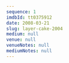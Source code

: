```yaml
---
sequence: 1
imdbId: tt0375912
date: 2008-03-21
slug: layer-cake-2004
medium: null
venue: null
venueNotes: null
mediumNotes: null
---
```


